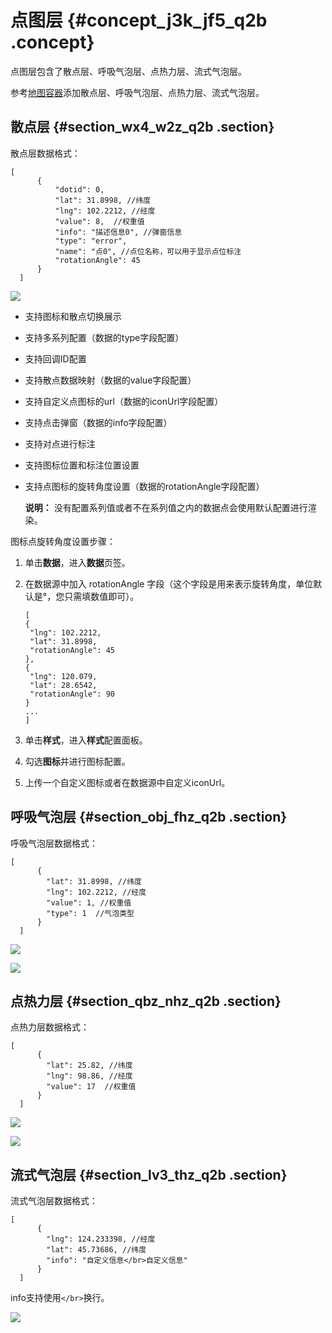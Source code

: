 # 点图层 {#concept_j3k_jf5_q2b .concept}

点图层包含了散点层、呼吸气泡层、点热力层、流式气泡层。

参考[地图容器](cn.zh-CN/组件指南/基础平面地图组件/地图容器.md#)添加散点层、呼吸气泡层、点热力层、流式气泡层。

## 散点层 {#section_wx4_w2z_q2b .section}

散点层数据格式：

```
[
      {
          "dotid": 0,
          "lat": 31.8998, //纬度
          "lng": 102.2212, //经度
          "value": 8,  //权重值
          "info": "描述信息0", //弹窗信息
          "type": "error", 
          "name": "点0", //点位名称，可以用于显示点位标注
          "rotationAngle": 45
      }
  ]
```

![](http://static-aliyun-doc.oss-cn-hangzhou.aliyuncs.com/assets/img/16575/15644700958610_zh-CN.png)

-   支持图标和散点切换展示
-   支持多系列配置（数据的type字段配置）
-   支持回调ID配置
-   支持散点数据映射（数据的value字段配置）
-   支持自定义点图标的url（数据的iconUrl字段配置）
-   支持点击弹窗（数据的info字段配置）
-   支持对点进行标注
-   支持图标位置和标注位置设置
-   支持点图标的旋转角度设置（数据的rotationAngle字段配置）

    **说明：** 没有配置系列值或者不在系列值之内的数据点会使用默认配置进行渲染。


图标点旋转角度设置步骤：

1.  单击**数据**，进入**数据**页签。
2.  在数据源中加入 rotationAngle 字段（这个字段是用来表示旋转角度，单位默认是°，您只需填数值即可）。

    ```
    [
    {
     "lng": 102.2212,
     "lat": 31.8998,
     "rotationAngle": 45
    },
    {
     "lng": 120.079,
     "lat": 28.6542,
     "rotationAngle": 90
    }
    ...
    ]
    ```

3.  单击**样式**，进入**样式**配置面板。
4.  勾选**图标**并进行图标配置。
5.  上传一个自定义图标或者在数据源中自定义iconUrl。

## 呼吸气泡层 {#section_obj_fhz_q2b .section}

呼吸气泡层数据格式：

```
[
      {
        "lat": 31.8998, //纬度
        "lng": 102.2212, //经度
        "value": 1, //权重值
        "type": 1  //气泡类型
      }
  ]
```

![](http://static-aliyun-doc.oss-cn-hangzhou.aliyuncs.com/assets/img/16575/15644700958611_zh-CN.png)

![](http://static-aliyun-doc.oss-cn-hangzhou.aliyuncs.com/assets/img/16575/15644700958612_zh-CN.png)

## 点热力层 {#section_qbz_nhz_q2b .section}

点热力层数据格式：

```
[
      {
        "lat": 25.82, //纬度
        "lng": 98.86, //经度
        "value": 17  //权重值
      }
  ]
```

![](http://static-aliyun-doc.oss-cn-hangzhou.aliyuncs.com/assets/img/16575/15644700958613_zh-CN.png)

![](http://static-aliyun-doc.oss-cn-hangzhou.aliyuncs.com/assets/img/16575/15644700968614_zh-CN.png)

## 流式气泡层 {#section_lv3_thz_q2b .section}

流式气泡层数据格式：

```
[
      {
        "lng": 124.233398, //经度
        "lat": 45.73686, //纬度
        "info": "自定义信息</br>自定义信息"
      }
  ]
```

info支持使用`</br>`换行。

![](http://static-aliyun-doc.oss-cn-hangzhou.aliyuncs.com/assets/img/16575/15644700968615_zh-CN.png)

